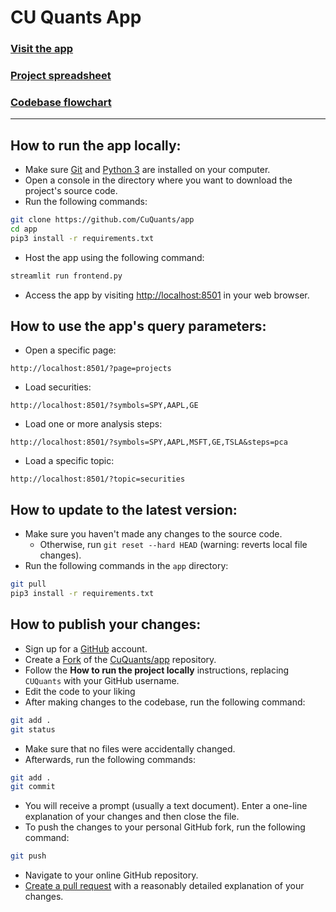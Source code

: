 # CU Quants App

### [Visit the app](https://share.streamlit.io/cuquants/app/main/frontend.py)

### [Project spreadsheet](https://docs.google.com/spreadsheets/d/1y-0I1ObMmBNRjSCXQHVt81bBOaz5_X6r0jRvElhtYxM/edit#gid=0)

### [Codebase flowchart](https://drive.google.com/file/d/1byHzvtFP-82UNh4JdKu_Bs-swS5xTg-F/view?usp=sharing)

---

## How to run the app locally:

- Make sure [Git](https://git-scm.com/downloads) and [Python 3](https://www.python.org/downloads/) are installed on your computer.
- Open a console in the directory where you want to download the project's source code.
- Run the following commands:
```sh
git clone https://github.com/CuQuants/app
cd app
pip3 install -r requirements.txt
```
- Host the app using the following command:
```sh
streamlit run frontend.py
```
- Access the app by visiting [http://localhost:8501](http://localhost:8501) in your web browser.

## How to use the app's query parameters:

- Open a specific page:
```
http://localhost:8501/?page=projects
```

- Load securities:
```
http://localhost:8501/?symbols=SPY,AAPL,GE
```

- Load one or more analysis steps:
```
http://localhost:8501/?symbols=SPY,AAPL,MSFT,GE,TSLA&steps=pca
```

- Load a specific topic:
```
http://localhost:8501/?topic=securities
```

## How to update to the latest version:

- Make sure you haven't made any changes to the source code.
  - Otherwise, run `git reset --hard HEAD` (warning: reverts local file changes).
- Run the following commands in the `app` directory:
```sh
git pull
pip3 install -r requirements.txt
```

## How to publish your changes:

- Sign up for a [GitHub](https://github.com/join) account.
- Create a [Fork](https://docs.github.com/en/get-started/quickstart/fork-a-repo) of the [CuQuants/app](https://github.com/CuQuants/app) repository.
- Follow the **How to run the project locally** instructions, replacing `CUQuants` with your GitHub username.
- Edit the code to your liking
- After making changes to the codebase, run the following command:
```sh
git add .
git status
```
- Make sure that no files were accidentally changed.
- Afterwards, run the following commands:
```sh
git add .
git commit
```
- You will receive a prompt (usually a text document). Enter a one-line explanation of your changes and then close the file.
- To push the changes to your personal GitHub fork, run the following command:
```sh
git push
```
- Navigate to your online GitHub repository.
- [Create a pull request](https://docs.github.com/en/github/collaborating-with-pull-requests/proposing-changes-to-your-work-with-pull-requests/creating-a-pull-request) with a reasonably detailed explanation of your changes.

